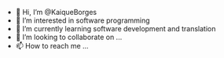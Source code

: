 - 👋 Hi, I’m @KaiqueBorges
- 👀 I’m interested in software programming
- 🌱 I’m currently learning software development and translation
- 💞️ I’m looking to collaborate on ...
- 📫 How to reach me ...

<!---
KaiqueBorges/KaiqueBorges is a ✨ special ✨ repository because its `README.md` (this file) appears on your GitHub profile.
You can click the Preview link to take a look at your changes.
--->
